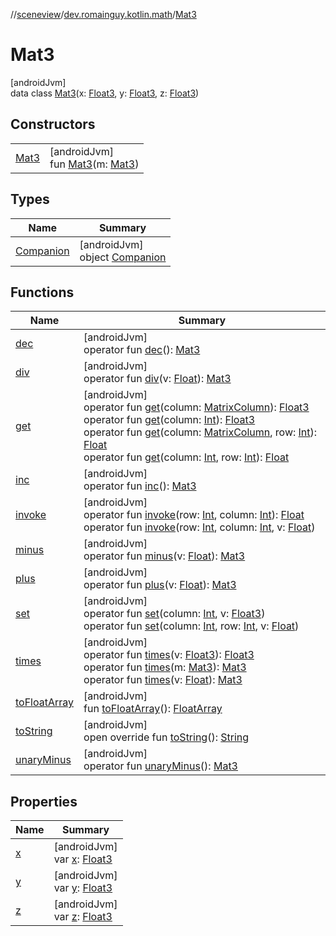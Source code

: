//[sceneview](../../../index.md)/[dev.romainguy.kotlin.math](../index.md)/[Mat3](index.md)

# Mat3

[androidJvm]\
data class [Mat3](index.md)(x: [Float3](../-float3/index.md), y: [Float3](../-float3/index.md), z: [Float3](../-float3/index.md))

## Constructors

| | |
|---|---|
| [Mat3](-mat3.md) | [androidJvm]<br>fun [Mat3](-mat3.md)(m: [Mat3](index.md)) |

## Types

| Name | Summary |
|---|---|
| [Companion](-companion/index.md) | [androidJvm]<br>object [Companion](-companion/index.md) |

## Functions

| Name | Summary |
|---|---|
| [dec](dec.md) | [androidJvm]<br>operator fun [dec](dec.md)(): [Mat3](index.md) |
| [div](div.md) | [androidJvm]<br>operator fun [div](div.md)(v: [Float](https://kotlinlang.org/api/latest/jvm/stdlib/kotlin/-float/index.html)): [Mat3](index.md) |
| [get](get.md) | [androidJvm]<br>operator fun [get](get.md)(column: [MatrixColumn](../-matrix-column/index.md)): [Float3](../-float3/index.md)<br>operator fun [get](get.md)(column: [Int](https://kotlinlang.org/api/latest/jvm/stdlib/kotlin/-int/index.html)): [Float3](../-float3/index.md)<br>operator fun [get](get.md)(column: [MatrixColumn](../-matrix-column/index.md), row: [Int](https://kotlinlang.org/api/latest/jvm/stdlib/kotlin/-int/index.html)): [Float](https://kotlinlang.org/api/latest/jvm/stdlib/kotlin/-float/index.html)<br>operator fun [get](get.md)(column: [Int](https://kotlinlang.org/api/latest/jvm/stdlib/kotlin/-int/index.html), row: [Int](https://kotlinlang.org/api/latest/jvm/stdlib/kotlin/-int/index.html)): [Float](https://kotlinlang.org/api/latest/jvm/stdlib/kotlin/-float/index.html) |
| [inc](inc.md) | [androidJvm]<br>operator fun [inc](inc.md)(): [Mat3](index.md) |
| [invoke](invoke.md) | [androidJvm]<br>operator fun [invoke](invoke.md)(row: [Int](https://kotlinlang.org/api/latest/jvm/stdlib/kotlin/-int/index.html), column: [Int](https://kotlinlang.org/api/latest/jvm/stdlib/kotlin/-int/index.html)): [Float](https://kotlinlang.org/api/latest/jvm/stdlib/kotlin/-float/index.html)<br>operator fun [invoke](invoke.md)(row: [Int](https://kotlinlang.org/api/latest/jvm/stdlib/kotlin/-int/index.html), column: [Int](https://kotlinlang.org/api/latest/jvm/stdlib/kotlin/-int/index.html), v: [Float](https://kotlinlang.org/api/latest/jvm/stdlib/kotlin/-float/index.html)) |
| [minus](minus.md) | [androidJvm]<br>operator fun [minus](minus.md)(v: [Float](https://kotlinlang.org/api/latest/jvm/stdlib/kotlin/-float/index.html)): [Mat3](index.md) |
| [plus](plus.md) | [androidJvm]<br>operator fun [plus](plus.md)(v: [Float](https://kotlinlang.org/api/latest/jvm/stdlib/kotlin/-float/index.html)): [Mat3](index.md) |
| [set](set.md) | [androidJvm]<br>operator fun [set](set.md)(column: [Int](https://kotlinlang.org/api/latest/jvm/stdlib/kotlin/-int/index.html), v: [Float3](../-float3/index.md))<br>operator fun [set](set.md)(column: [Int](https://kotlinlang.org/api/latest/jvm/stdlib/kotlin/-int/index.html), row: [Int](https://kotlinlang.org/api/latest/jvm/stdlib/kotlin/-int/index.html), v: [Float](https://kotlinlang.org/api/latest/jvm/stdlib/kotlin/-float/index.html)) |
| [times](times.md) | [androidJvm]<br>operator fun [times](times.md)(v: [Float3](../-float3/index.md)): [Float3](../-float3/index.md)<br>operator fun [times](times.md)(m: [Mat3](index.md)): [Mat3](index.md)<br>operator fun [times](times.md)(v: [Float](https://kotlinlang.org/api/latest/jvm/stdlib/kotlin/-float/index.html)): [Mat3](index.md) |
| [toFloatArray](to-float-array.md) | [androidJvm]<br>fun [toFloatArray](to-float-array.md)(): [FloatArray](https://kotlinlang.org/api/latest/jvm/stdlib/kotlin/-float-array/index.html) |
| [toString](to-string.md) | [androidJvm]<br>open override fun [toString](to-string.md)(): [String](https://kotlinlang.org/api/latest/jvm/stdlib/kotlin/-string/index.html) |
| [unaryMinus](unary-minus.md) | [androidJvm]<br>operator fun [unaryMinus](unary-minus.md)(): [Mat3](index.md) |

## Properties

| Name | Summary |
|---|---|
| [x](x.md) | [androidJvm]<br>var [x](x.md): [Float3](../-float3/index.md) |
| [y](y.md) | [androidJvm]<br>var [y](y.md): [Float3](../-float3/index.md) |
| [z](z.md) | [androidJvm]<br>var [z](z.md): [Float3](../-float3/index.md) |
